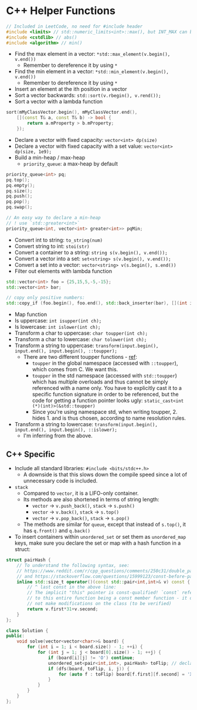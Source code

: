 # C++ Helper Functions

```cpp
// Included in LeetCode, no need for #include header
#include <limits> // std::numeric_limits<int>::max(), but INT_MAX can be used instead
#include <cstdlib> // abs()
#include <algorithm> // min()
```

* Find the max element in a vector: `*std::max_element(v.begin(), v.end())`
  * Remember to dereference it by using `*`
* Find the min element in a vector: `*std::min_element(v.begin(), v.end())`
  * Remember to dereference it by using `*`
* Insert an element at the ith position in a vector
* Sort a vector backwards: `std::sort(v.rbegin(), v.rend());`
* Sort a vector with a lambda function

```cpp
sort(mMyClassVector.begin(), mMyClassVector.end(), 
    [](const T& a, const T& b) -> bool { 
        return a.mProperty > b.mProperty; 
    });
```

* Declare a vector with fixed capacity: `vector<int> dp(size)`
* Declare a vector with fixed capacity with a set value: `vector<int> dp(size, 1e9);`
* Build a min-heap / max-heap
  * `priority_queue`: a max-heap by default

```cpp
priority_queue<int> pq;
pq.top();
pq.empty();
pq.size();
pq.push();
pq.pop();
pq.swap();

// An easy way to declare a min-heap
// ! use `std::greater<int>`
priority_queue<int, vector<int> greater<int>> pqMin;
```

* Convert int to string: `to_string(num)`
* Convert string to int: `stoi(str)`
* Convert a container to a string: `string s(v.begin(), v.end());`
* Convert a vector into a set: `set<string> s(v.begin(), v.end());`
* Convert a set into a vector: `vector<string> v(s.begin(), s.end())`
* Filter out elements with lambda function

```cpp
std::vector<int> foo = {25,15,5,-5,-15};
std::vector<int> bar;

// copy only positive numbers:
std::copy_if (foo.begin(), foo.end(), std::back_inserter(bar), [](int i){return i>=0;} );
```

* Map function
* Is uppercase: `int isupper(int ch);`
* Is lowercase: `int islower(int ch);`
* Transform a char to uppercase: `char toupper(int ch);`
* Transform a char to lowercase: `char tolower(int ch);`
* Transform a string to uppercase: `transform(input.begin(), input.end(), input.begin(), ::toupper);`
  * There are two different toupper functions - [ref](https://stackoverflow.com/questions/23418390/how-to-convert-a-c-string-to-uppercase):
    * `toupper` in the global namespace (accessed with `::toupper`), which comes from C. We want this.
    * `toupper` in the std namespace (accessed with `std::toupper`) which has multiple overloads and thus cannot be simply referenced with a name only. You have to explicitly cast it to a specific function signature in order to be referenced, but the code for getting a function pointer looks ugly: `static_cast<int (*)(int)>(&std::toupper)`
    * Since you're using namespace std, when writing toupper, 2. hides 1. and is thus chosen, according to name resolution rules.
* Transform a string to lowercase: `transform(input.begin(), input.end(), input.begin(), ::islower);`
  * I'm inferring from the above.

## C++ Specific

* Include all standard libraries: `#include <bits/stdc++.h>`
  * A downside is that this slows down the compile speed since a lot of unnecessary code is included.
* `stack`
  * Compared to `vector`, it is a LIFO-only container.
  * Its methods are also shortened in terms of string length:
    * `vector` -> `v.push_back()`, `stack` -> `s.push()`
    * `vector` -> `v.back()`, `stack` -> `s.top()`
    * `vector` -> `v.pop_back()`, `stack` -> `s.pop()`
  * The methods are similar for `queue`, except that instead of `s.top()`, it has `q.front()` and `q.back()`
* To insert containers within `unordered_set` or set them as `unordered_map` keys, make sure you declare the set or map with a hash function in a struct:

```cpp
struct pairHash {
    // To understand the following syntax, see:
    // https://www.reddit.com/r/cpp_questions/comments/250c31/double_parentheses_functionname/
    // and https://stackoverflow.com/questions/15999123/const-before-parameter-vs-const-after-function-name-c
    inline std::size_t operator()(const std::pair<int,int>& v) const {
        // ^ last const in the above line:
        // The implicit "this" pointer is const-qualified! `const` refers
        // to this entire function being a const member function - it does
        // not make modifications on the class (to be verified)
        return v.first*31+v.second;
    }
};

class Solution {
public:
    void solve(vector<vector<char>>& board) {
        for (int i = 1; i < board.size() - 1; ++i) {
            for (int j = 1; j < board[0].size() - 1; ++j) {
                if (board[i][j] != 'O') continue;
                unordered_set<pair<int,int>, pairHash> toFlip; // declare pairHash
                if (dfs(board, toFlip, i, j)) {
                    for (auto f : toFlip) board[f.first][f.second] = 'X';
                }
            }
        }
    }
};
```
